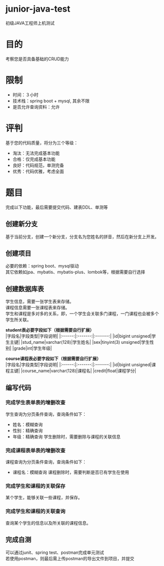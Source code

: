 # junior-java-test
初级JAVA工程师上机测试

# 目的
考察您是否具备基础的CRUD能力

# 限制
- 时间：３小时
- 技术栈：spring boot + mysql, 其余不限
- 是否允许查询资料：允许

# 评判
基于您的代码质量，将分为三个等级：
- 淘汰：无法完成基本功能
- 合格：仅完成基本功能
- 良好：代码规范，单测完备
- 优秀：代码优雅，考虑全面

# 题目
完成以下功能，最后需要提交代码、建表DDL、单测等

## 创建新分支
基于当前分支，创建一个新分支，分支名为您姓名的拼音，然后在新分支上开发。

## 创建项目
必要的依赖：spring boot、mysql驱动  
其它依赖如jpa、mybatis、mybatis-plus、lombok等，根据需要自行选择

## 创建数据库表
学生信息，需要一张学生表来存储。  
课程信息需要一张课程表来存储。  
学生和课程是多对多的关系，即，一个学生会关联多门课程，一门课程也会被多个学生所关联。  

**student表必要字段如下（根据需要自行扩展）**  
|字段名|字段类型|字段说明|
|:------:|:-------:|:-------:|
|id|bigint unsigned|学生主键|
|stud_name|varchar(128)|学生姓名|
|sex|tinyint(3) unsigned|学生性别|
|grade|int|学生年级|

**course课程表必要字段如下（根据需要自行扩展）**  
|字段名|字段类型|字段说明|
|:------:|:-------:|:-------:|
|id|bigint unsigned|课程主键|
|course_name|varchar(128)|课程名|
|credit|float|课程学分|

## 编写代码
### 完成学生表单表的增删改查
学生查询为分页条件查询，查询条件如下：
- 姓名：模糊查询
- 性别：精确查询
- 年级：精确查询
学生删除时，需要删除与课程的关联信息
### 完成课程表单表的增删改查
课程查询为分页条件查询，查询条件如下：
- 课程名：模糊查询
课程删除时，需要判断是否已有学生在使用
### 完成学生和课程的关联保存
某个学生，能够关联一些课程，并保存。
### 完成学生和课程的关联查询
查询某个学生的信息以及所关联的课程信息。

## 完成自测
可以通过junit、spring test、postman完成单元测试  
若使用postman，则最后需上传postman的导出文件到项目，并提交
